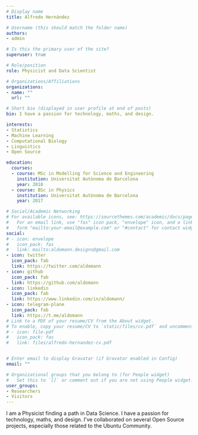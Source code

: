 ```yaml
---
# Display name
title: Alfredo Hernández

# Username (this should match the folder name)
authors:
- admin

# Is this the primary user of the site?
superuser: true

# Role/position
role: Physicist and Data Scientist

# Organizations/Affiliations
organizations:
- name: ""
  url: ""

# Short bio (displayed in user profile at end of posts)
bio: I have a passion for technology, maths, and design.

interests:
- Statistics
- Machine Learning
- Computational Biology
- Linguistics
- Open Source

education:
  courses:
  - course: MSc in Modelling for Science and Engineering
    institution: Universitat Autònoma de Barcelona
    year: 2018
  - course: BSc in Physics
    institution: Universitat Autònoma de Barcelona
    year: 2017

# Social/Academic Networking
# For available icons, see: https://sourcethemes.com/academic/docs/page-builder/#icons
#   For an email link, use "fas" icon pack, "envelope" icon, and a link in the
#   form "mailto:your-email@example.com" or "#contact" for contact widget.
social:
# - icon: envelope
#   icon_pack: fas
#   link: mailto:aldomann.designs@gmail.com
- icon: twitter
  icon_pack: fab
  link: https://twitter.com/aldomann
- icon: github
  icon_pack: fab
  link: https://github.com/aldomann
- icon: linkedin
  icon_pack: fab
  link: https://www.linkedin.com/in/aldomann/
- icon: telegram-plane
  icon_pack: fab
  link: https://t.me/aldomann
# Link to a PDF of your resume/CV from the About widget.
# To enable, copy your resume/CV to `static/files/cv.pdf` and uncomment the lines below.
# - icon: file-pdf
#   icon_pack: fas
#   link: files/alfredo-hernandez-cv.pdf


# Enter email to display Gravatar (if Gravatar enabled in Config)
email: ""

# Organizational groups that you belong to (for People widget)
#   Set this to `[]` or comment out if you are not using People widget.
user_groups:
- Researchers
- Visitors
---
```


I am a Physicist finding a path in Data Science. I have a passion for technology, maths, and design. I've collaborated on several Open Source projects, especially those related to the Ubuntu Community.
